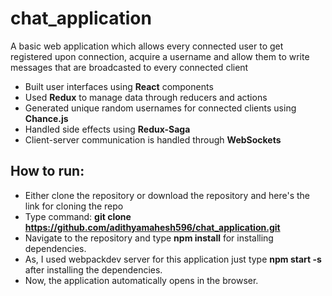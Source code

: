 # chat_application<br/>
A basic web application which allows every connected user to get registered upon connection, acquire a username and allow them to write messages that are broadcasted to every connected client<br/>

* Built user interfaces using <b>React</b> components<br/>
* Used <b>Redux</b> to manage data through reducers and actions<br/>
* Generated unique random usernames for connected clients using <b>Chance.js</b><br/>
* Handled side effects using <b>Redux-Saga</b><br/>
* Client-server communication is handled through <b>WebSockets</b>

## How to run:
* Either clone the repository or download the repository and here's the link for cloning the repo
* Type command: <b>git clone https://github.com/adithyamahesh596/chat_application.git</b>
* Navigate to the repository and type <b>npm install</b> for installing dependencies.
* As, I used webpackdev server for this application just type <b>npm start -s</b> after installing the dependencies.
* Now, the application automatically opens in the browser.
